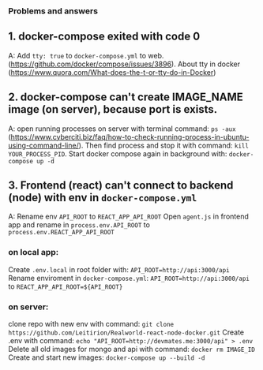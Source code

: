 ### Problems and answers

## 1. docker-compose exited with code 0
A: Add ```tty: true``` to ```docker-compose.yml``` to web. (https://github.com/docker/compose/issues/3896). 
About tty in docker (https://www.quora.com/What-does-the-t-or-tty-do-in-Docker)

## 2. docker-compose can't create IMAGE_NAME image (on server), because port is exists.
A: open running processes on server with terminal command: ```ps -aux``` (https://www.cyberciti.biz/faq/how-to-check-running-process-in-ubuntu-using-command-line/). 
Then find process and stop it with command: ```kill YOUR_PROCESS_PID```.
Start docker compose again in background with: ```docker-compose up -d```

## 3. Frontend (react) can't connect to backend (node) with env in ```docker-compose.yml```
A: Rename env ```API_ROOT``` to ```REACT_APP_API_ROOT```
Open ```agent.js``` in frontend app and rename in ```process.env.API_ROOT``` to ```process.env.REACT_APP_API_ROOT```

### on local app:
Create ```.env.local``` in root folder with: ```API_ROOT=http://api:3000/api```
Rename enviroment in ```docker-compose.yml```: ```API_ROOT=http://api:3000/api``` to ```REACT_APP_API_ROOT=${API_ROOT}```

### on server:
clone repo with new env with command: ```git clone https://github.com/Leitirion/Realworld-react-node-docker.git```
Create .env with command: ```echo "API_ROOT=http://devmates.me:3000/api" > .env```
Delete all old images for mongo and api with command: ```docker rm IMAGE_ID```
Create and start new images: ```docker-compose up --build -d```
